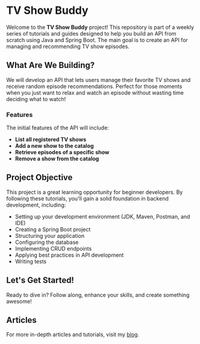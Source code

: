 # TV Show Buddy

Welcome to the **TV Show Buddy** project! This repository is part of a weekly series of tutorials and guides designed to help you build an API from scratch using Java and Spring Boot. The main goal is to create an API for managing and recommending TV show episodes.

## What Are We Building?
We will develop an API that lets users manage their favorite TV shows and receive random episode recommendations. Perfect for those moments when you just want to relax and watch an episode without wasting time deciding what to watch!

### Features
The initial features of the API will include:

- **List all registered TV shows**
- **Add a new show to the catalog**
- **Retrieve episodes of a specific show**
- **Remove a show from the catalog**

## Project Objective
This project is a great learning opportunity for beginner developers. By following these tutorials, you'll gain a solid foundation in backend development, including:

- Setting up your development environment (JDK, Maven, Postman, and IDE)
- Creating a Spring Boot project
- Structuring your application
- Configuring the database
- Implementing CRUD endpoints
- Applying best practices in API development
- Writing tests

## Let's Get Started!
Ready to dive in? Follow along, enhance your skills, and create something awesome!

## Articles
For more in-depth articles and tutorials, visit my [blog](https://adamcast.hashnode.dev/series/tvshowbuddy).
